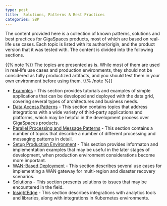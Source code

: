 ```yaml
---
type: post
title:  Solutions, Patterns & Best Practices
categories: SBP
---
```


The content provided here is a collection of known patterns, solutions and best practices for GigaSpaces products, most of which are based on real-life use cases. Each topic is listed with its author/origin, and the product version that it was tested with. The content is divided into the following sections.

{{% note %}}
The topics are presented as is. While most of them are used in real-life use cases and production environments, they should not be considered as fully productized artifacts, and you should test them in your own environment before using them.
{{% /note %}}


- [Examples](./examples.html) - This section provides tutorials and examples of simple applications that can be developed and deployed with the data grid, covering several types of architectures and business needs.
- [Data Access Patterns](./data-access-patterns.html) - This section contains topics that address integrations with a wide variety of third-party applications and platforms, which may be helpful in the development process over GigaSpaces products.
- [Parallel Processing and Message Patterns](./processing.html) - This section contains a number of topics that describe a number of different processing and messaging patterns in detail.
- [Setup Production Environment](./production.html) - This section provides informaton and implementation examples that may be useful in the later stages of development, when production environment considerations become more important.
- [WAN-Based Deployment](./wan-based-deployment.html) - This section describes several use cases for implementing a WAN gateway for multi-region and disaster recovery scenarios.
- [Solutions](./solutions.html) - This section presents solutions to issues that may be encountered in the field.
- [InsightEdge](./insightedge.html) - This section describes integrations with analytics tools and libraries, along with integrations in Kubernetes environments. 
 

 